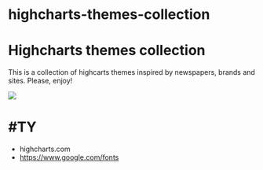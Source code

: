 # highcharts-themes-collection
# Highcharts themes collection

This is a collection of highcarts themes inspired by newspapers, brands and sites. Please, enjoy!

![](https://cloud.githubusercontent.com/assets/56481/13963607/c35477ea-f044-11e5-82a9-92ad637bed51.jpg)

# #TY

- highcharts.com
- https://www.google.com/fonts
